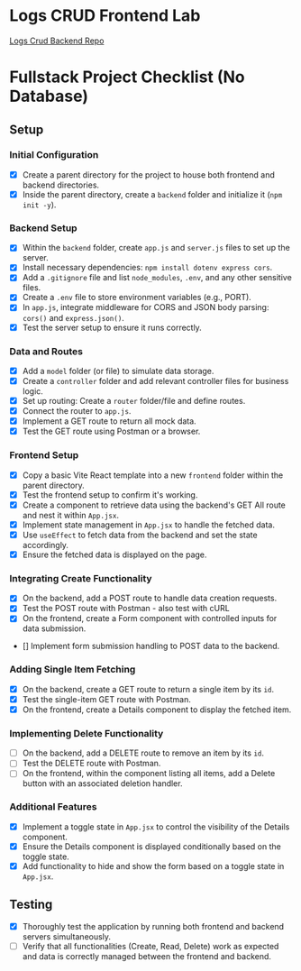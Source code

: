 # Logs CRUD Frontend Lab

[Logs Crud Backend Repo](https://github.com/10-3-pursuit/lab-express-crud-backend)

# Fullstack Project Checklist (No Database)

## Setup

### Initial Configuration

- [x] Create a parent directory for the project to house both frontend and backend directories.
- [x] Inside the parent directory, create a `backend` folder and initialize it (`npm init -y`).

### Backend Setup

- [x] Within the `backend` folder, create `app.js` and `server.js` files to set up the server.
- [x] Install necessary dependencies: `npm install dotenv express cors`.
- [x] Add a `.gitignore` file and list `node_modules`, `.env`, and any other sensitive files.
- [x] Create a `.env` file to store environment variables (e.g., PORT).
- [x] In `app.js`, integrate middleware for CORS and JSON body parsing: `cors()` and `express.json()`.
- [x] Test the server setup to ensure it runs correctly.

### Data and Routes

- [x] Add a `model` folder (or file) to simulate data storage.
- [x] Create a `controller` folder and add relevant controller files for business logic.
- [x] Set up routing: Create a `router` folder/file and define routes.
- [x] Connect the router to `app.js`.
- [x] Implement a GET route to return all mock data.
- [x] Test the GET route using Postman or a browser.

### Frontend Setup

- [x] Copy a basic Vite React template into a new `frontend` folder within the parent directory.
- [x] Test the frontend setup to confirm it's working.
- [x] Create a component to retrieve data using the backend's GET All route and nest it within `App.jsx`.
- [x] Implement state management in `App.jsx` to handle the fetched data.
- [x] Use `useEffect` to fetch data from the backend and set the state accordingly.
- [x] Ensure the fetched data is displayed on the page.

### Integrating Create Functionality

- [x] On the backend, add a POST route to handle data creation requests.
- [x] Test the POST route with Postman - also test with cURL
- [x] On the frontend, create a Form component with controlled inputs for data submission.
- [] Implement form submission handling to POST data to the backend.

### Adding Single Item Fetching

- [x] On the backend, create a GET route to return a single item by its `id`.
- [x] Test the single-item GET route with Postman.
- [x] On the frontend, create a Details component to display the fetched item.

### Implementing Delete Functionality

- [ ] On the backend, add a DELETE route to remove an item by its `id`.
- [ ] Test the DELETE route with Postman.
- [ ] On the frontend, within the component listing all items, add a Delete button with an associated deletion handler.

### Additional Features

- [x] Implement a toggle state in `App.jsx` to control the visibility of the Details component.
- [x] Ensure the Details component is displayed conditionally based on the toggle state.
- [x] Add functionality to hide and show the form based on a toggle state in `App.jsx`. 

## Testing

- [x] Thoroughly test the application by running both frontend and backend servers simultaneously.
- [ ] Verify that all functionalities (Create, Read, Delete) work as expected and data is correctly managed between the frontend and backend.